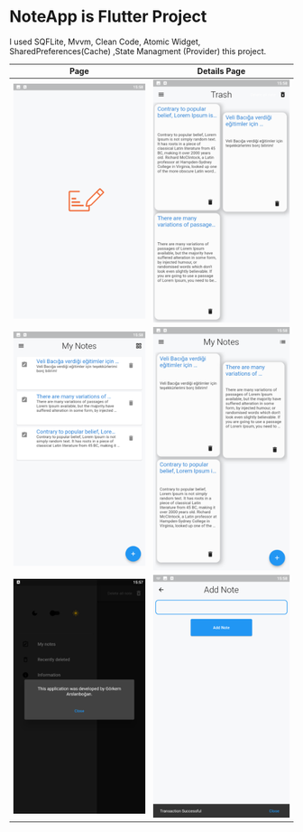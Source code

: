 # NoteApp is Flutter Project

I used SQFLite, Mvvm, Clean Code, Atomic Widget, SharedPreferences(Cache) ,State Managment (Provider) this project.

|Page| Details Page|
|-------------|-------------|
|![Home ](https://github.com/gorkemarslanbogan/noteApp/blob/master/app_images/Splahs.png) |![Home ](https://github.com/gorkemarslanbogan/noteApp/blob/master/app_images/MainScreen.png) 
|![Home ](https://github.com/gorkemarslanbogan/noteApp/blob/master/app_images/MainScreenList.png)|![Details Page](https://github.com/gorkemarslanbogan/noteApp/blob/master/app_images/MainScreenGrid.png)
|![Home ](https://github.com/gorkemarslanbogan/noteApp/blob/master/app_images/Darkmode.png) |![Details Page ](https://github.com/gorkemarslanbogan/noteApp/blob/master/app_images/AddNote.png) 

